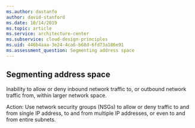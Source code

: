```yaml
---
ms.author: dastanfo
author: david-stanford
ms.date: 10/14/2019
ms.topic: article
ms.service: architecture-center
ms.subservice: cloud-design-principles
ms.uid: 446b4aaa-3e24-4ca6-b68d-6fd73a186e91
ms.assessment_question: Segmenting address space
---
```

## Segmenting address space

Inability to allow or deny inbound network traffic to, or outbound network traffic from, within larger network space.

Action:
Use network security groups (NSGs) to allow or deny traffic to and from single IP address, to and from multiple IP addresses, or even to and from entire subnets.
